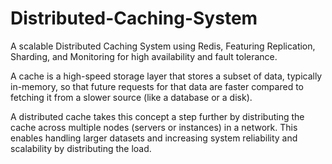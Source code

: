 # Distributed-Caching-System
A scalable Distributed Caching System using Redis, Featuring Replication, Sharding, and Monitoring for high availability and fault tolerance.

A cache is a high-speed storage layer that stores a subset of data, typically in-memory, so that future requests for that data are faster 
compared to fetching it from a slower source (like a database or a disk).

A distributed cache takes this concept a step further by distributing the cache across multiple nodes (servers or instances) in a network. 
This enables handling larger datasets and increasing system reliability and scalability by distributing the load.

